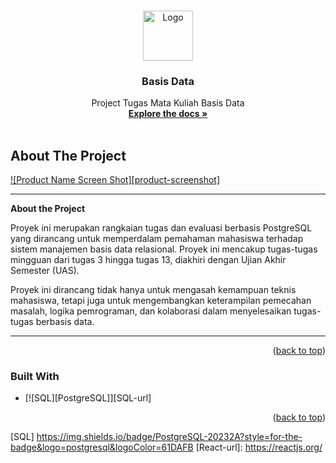 <!-- Improved compatibility of back to top link: See: https://github.com/othneildrew/Best-README-Template/pull/73 -->
<a id="readme-top"></a>
<!--
*** Thanks for checking out the Best-README-Template. If you have a suggestion
*** that would make this better, please fork the repo and create a pull request
*** or simply open an issue with the tag "enhancement".
*** Don't forget to give the project a star!
*** Thanks again! Now go create something AMAZING! :D
-->



<!-- PROJECT SHIELDS -->
<!--
*** I'm using markdown "reference style" links for readability.
*** Reference links are enclosed in brackets [ ] instead of parentheses ( ).
*** See the bottom of this document for the declaration of the reference variables
*** for contributors-url, forks-url, etc. This is an optional, concise syntax you may use.
*** https://www.markdownguide.org/basic-syntax/#reference-style-links
-->




<!-- PROJECT LOGO -->
<br />
<div align="center">
  <a href="https://github.com/Zeinkunn">
    <img src="https://1000logos.net/wp-content/uploads/2020/08/PostgreSQL-Logo.png" alt="Logo" width="80" height="80">
  </a>

<h3 align="center">Basis Data</h3>

  <p align="center">
    Project Tugas Mata Kuliah Basis Data
    <br />
    <a href="https://github.com/Zeinkunn/Basis-Data/blob/main/README.md"><strong>Explore the docs »</strong></a>
    <br />
    <br />
  </p>
</div>



<!-- ABOUT THE PROJECT -->
## About The Project

[![Product Name Screen Shot][product-screenshot]](https://example.com)

---

**About the Project**  

Proyek ini merupakan rangkaian tugas dan evaluasi berbasis PostgreSQL yang dirancang untuk memperdalam pemahaman mahasiswa terhadap sistem manajemen basis data relasional. Proyek ini mencakup tugas-tugas mingguan dari tugas 3 hingga tugas 13, diakhiri dengan Ujian Akhir Semester (UAS).  

Proyek ini dirancang tidak hanya untuk mengasah kemampuan teknis mahasiswa, tetapi juga untuk mengembangkan keterampilan pemecahan masalah, logika pemrograman, dan kolaborasi dalam menyelesaikan tugas-tugas berbasis data.  

---  

<p align="right">(<a href="#readme-top">back to top</a>)</p>



### Built With

* [![SQL][PostgreSQL]][SQL-url]

<p align="right">(<a href="#readme-top">back to top</a>)</p>



<!-- MARKDOWN LINKS & IMAGES -->
<!-- https://www.markdownguide.org/basic-syntax/#reference-style-links -->
[SQL]
https://img.shields.io/badge/PostgreSQL-20232A?style=for-the-badge&logo=postgresql&logoColor=61DAFB
[React-url]: https://reactjs.org/